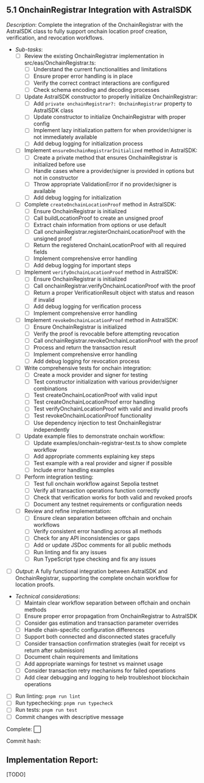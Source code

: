 ## **5.1 OnchainRegistrar Integration with AstralSDK**  
  *Description*: Complete the integration of the OnchainRegistrar with the AstralSDK class to fully support onchain location proof creation, verification, and revocation workflows.
   
   - *Sub-tasks*: 
     - [ ] Review the existing OnchainRegistrar implementation in src/eas/OnchainRegistrar.ts:
       - [ ] Understand the current functionalities and limitations
       - [ ] Ensure proper error handling is in place
       - [ ] Verify the correct contract interactions are configured
       - [ ] Check schema encoding and decoding processes

     - [ ] Update AstralSDK constructor to properly initialize OnchainRegistrar:
       - [ ] Add `private onchainRegistrar?: OnchainRegistrar` property to AstralSDK class
       - [ ] Update constructor to initialize OnchainRegistrar with proper config
       - [ ] Implement lazy initialization pattern for when provider/signer is not immediately available
       - [ ] Add debug logging for initialization process

     - [ ] Implement `ensureOnchainRegistrarInitialized` method in AstralSDK:
       - [ ] Create a private method that ensures OnchainRegistrar is initialized before use
       - [ ] Handle cases where a provider/signer is provided in options but not in constructor
       - [ ] Throw appropriate ValidationError if no provider/signer is available
       - [ ] Add debug logging for initialization

     - [ ] Complete `createOnchainLocationProof` method in AstralSDK:
       - [ ] Ensure OnchainRegistrar is initialized
       - [ ] Call buildLocationProof to create an unsigned proof
       - [ ] Extract chain information from options or use default
       - [ ] Call onchainRegistrar.registerOnchainLocationProof with the unsigned proof
       - [ ] Return the registered OnchainLocationProof with all required fields
       - [ ] Implement comprehensive error handling
       - [ ] Add debug logging for important steps

     - [ ] Implement `verifyOnchainLocationProof` method in AstralSDK:
       - [ ] Ensure OnchainRegistrar is initialized
       - [ ] Call onchainRegistrar.verifyOnchainLocationProof with the proof
       - [ ] Return a proper VerificationResult object with status and reason if invalid
       - [ ] Add debug logging for verification process
       - [ ] Implement comprehensive error handling

     - [ ] Implement `revokeOnchainLocationProof` method in AstralSDK:
       - [ ] Ensure OnchainRegistrar is initialized
       - [ ] Verify the proof is revocable before attempting revocation
       - [ ] Call onchainRegistrar.revokeOnchainLocationProof with the proof
       - [ ] Process and return the transaction result
       - [ ] Implement comprehensive error handling
       - [ ] Add debug logging for revocation process

     - [ ] Write comprehensive tests for onchain integration:
       - [ ] Create a mock provider and signer for testing
       - [ ] Test constructor initialization with various provider/signer combinations
       - [ ] Test createOnchainLocationProof with valid input
       - [ ] Test createOnchainLocationProof error handling
       - [ ] Test verifyOnchainLocationProof with valid and invalid proofs
       - [ ] Test revokeOnchainLocationProof functionality
       - [ ] Use dependency injection to test OnchainRegistrar independently

     - [ ] Update example files to demonstrate onchain workflow:
       - [ ] Update examples/onchain-registrar-test.ts to show complete workflow
       - [ ] Add appropriate comments explaining key steps
       - [ ] Test example with a real provider and signer if possible
       - [ ] Include error handling examples

     - [ ] Perform integration testing:
       - [ ] Test full onchain workflow against Sepolia testnet
       - [ ] Verify all transaction operations function correctly
       - [ ] Check that verification works for both valid and revoked proofs
       - [ ] Document any testnet requirements or configuration needs

     - [ ] Review and refine implementation:
       - [ ] Ensure clean separation between offchain and onchain workflows
       - [ ] Verify consistent error handling across all methods
       - [ ] Check for any API inconsistencies or gaps
       - [ ] Add or update JSDoc comments for all public methods
       - [ ] Run linting and fix any issues
       - [ ] Run TypeScript type checking and fix any issues

   - [ ] *Output*: A fully functional integration between AstralSDK and OnchainRegistrar, supporting the complete onchain workflow for location proofs.
   
   - *Technical considerations*: 
     - [ ] Maintain clear workflow separation between offchain and onchain methods
     - [ ] Ensure proper error propagation from OnchainRegistrar to AstralSDK
     - [ ] Consider gas estimation and transaction parameter overrides
     - [ ] Handle chain-specific configuration differences
     - [ ] Support both connected and disconnected states gracefully
     - [ ] Consider transaction confirmation strategies (wait for receipt vs return after submission)
     - [ ] Document chain requirements and limitations
     - [ ] Add appropriate warnings for testnet vs mainnet usage
     - [ ] Consider transaction retry mechanisms for failed operations
     - [ ] Add clear debugging and logging to help troubleshoot blockchain operations

   - [ ] Run linting: `pnpm run lint`
   - [ ] Run typechecking: `pnpm run typecheck`
   - [ ] Run tests: `pnpm run test`
   - [ ] Commit changes with descriptive message

Complete: ⬜️

Commit hash: <todo>

## Implementation Report:

[TODO]